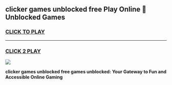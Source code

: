 
## clicker games unblocked free Play Online 👋 Unblocked Games
<h3>
<a href="https://premium.freeplayer.one?title=clicker_games_unblocked_free&ref=19F">CLICK TO PLAY</a></h3>
<hr>

<h3>
<a href="https://premium.freeplayer.one?title=clicker_games_unblocked_free&ref=19F">CLICK 2 PLAY</a>
  
</h3>

<a href="https://premium.freeplayer.one?title=clicker_games_unblocked_free&ref=19F"><img src="https://clearcache.store/games.png"></a>


**clicker games unblocked free games unblocked: Your Gateway to Fun and Accessible Online Gaming**
